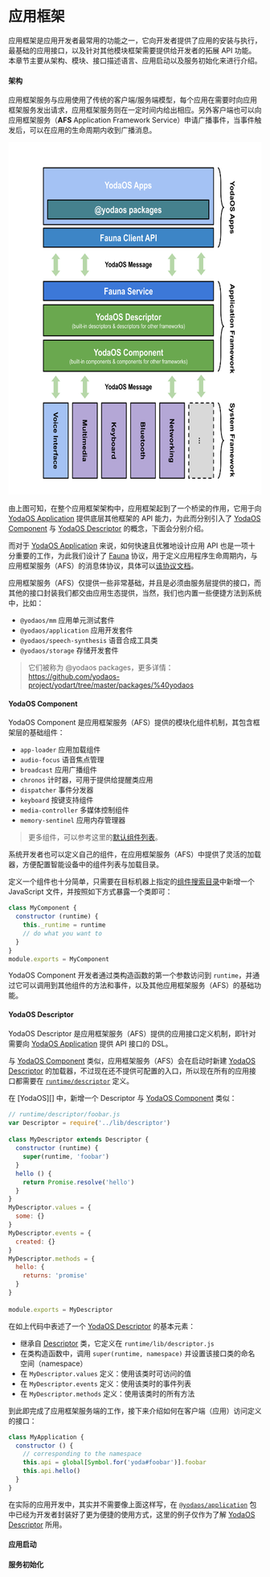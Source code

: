 # 应用框架

应用框架是应用开发者最常用的功能之一，它向开发者提供了应用的安装与执行，最基础的应用接口，以及针对其他模块框架需要提供给开发者的拓展 API 功能。本章节主要从架构、模块、接口描述语言、应用启动以及服务初始化来进行介绍。

#### 架构

应用框架服务与应用使用了传统的客户端/服务端模型，每个应用在需要时向应用框架服务发出请求，应用框架服务则在一定时间内给出相应。另外客户端也可以向应用框架服务（**AFS** Application Framework Service）申请广播事件，当事件触发后，可以在应用的生命周期内收到广播消息。

<p align="center">
  <img alt="Application Framework" src="../../..//asset/application-framework.svg" height="700" />
</p>

由上图可知，在整个应用框架架构中，应用框架起到了一个桥梁的作用，它用于向 [YodaOS Application][] 提供底层其他框架的 API 能力，为此而分别引入了 [YodaOS Component][] 与 [YodaOS Descriptor][] 的概念，下面会分别介绍。

而对于 [YodaOS Application][] 来说，如何快速且优雅地设计应用 API 也是一项十分重要的工作，为此我们设计了 [Fauna][] 协议，用于定义应用程序生命周期内，与应用框架服务（AFS）的消息体协议，具体可以[该协议文档](https://github.com/yodaos-project/yodart/blob/master/docs/protocol-fauna.md)。

应用框架服务（AFS）仅提供一些非常基础，并且是必须由服务层提供的接口，而其他的接口封装我们都交由应用生态提供，当然，我们也内置一些便捷方法到系统中，比如：

- `@yodaos/mm` 应用单元测试套件
- `@yodaos/application` 应用开发套件
- `@yodaos/speech-synthesis` 语音合成工具类
- `@yodaos/storage` 存储开发套件

> 它们被称为 @yodaos packages，更多详情：https://github.com/yodaos-project/yodart/tree/master/packages/%40yodaos

#### YodaOS Component

YodaOS Component 是应用框架服务（AFS）提供的模块化组件机制，其包含框架层的基础组件：

- `app-loader` 应用加载组件
- `audio-focus` 语音焦点管理
- `broadcast` 应用广播组件
- `chronos` 计时器，可用于提供给提醒类应用
- `dispatcher` 事件分发器
- `keyboard` 按键支持组件
- `media-controller` 多媒体控制组件
- `memory-sentinel` 应用内存管理器

> 更多组件，可以参考这里的[默认组件列表](https://github.com/yodaos-project/yodart/tree/master/runtime/component)。

系统开发者也可以定义自己的组件，在应用框架服务（AFS）中提供了灵活的加载器，方便配置智能设备中的组件列表与加载目录。

定义一个组件也十分简单，只需要在目标机器上指定的[组件搜索目录](https://github.com/yodaos-project/yodart/blob/master/etc/yoda/component-config.json)中新增一个 JavaScript 文件，并按照如下方式暴露一个类即可：

```js
class MyComponent {
  constructor (runtime) {
    this._runtime = runtime
    // do what you want to
  }
}
module.exports = MyComponent
```

YodaOS Component 开发者通过类构造函数的第一个参数访问到 `runtime`，并通过它可以调用到其他组件的方法和事件，以及其他应用框架服务（AFS）的基础功能。

#### YodaOS Descriptor

YodaOS Descriptor 是应用框架服务（AFS）提供的应用接口定义机制，即针对需要向 [YodaOS Application][] 提供 API 接口的 DSL。

与 [YodaOS Component][] 类似，应用框架服务（AFS）会在启动时新建 [YodaOS Descriptor][] 的加载器，不过现在还不提供可配置的入口，所以现在所有的应用接口都需要在 [`runtime/descriptor`](https://github.com/yodaos-project/yodart/tree/master/runtime/descriptor) 定义。

在 [YodaOS][] 中，新增一个 Descriptor 与 [YodaOS Component][] 类似：

```js
// runtime/descriptor/foobar.js
var Descriptor = require('../lib/descriptor')

class MyDescriptor extends Descriptor {
  constructor (runtime) {
    super(runtime, 'foobar')
  }
  hello () {
    return Promise.resolve('hello')
  }
}
MyDescriptor.values = {
  some: {}
}
MyDescriptor.events = {
  created: {}
}
MyDescriptor.methods = {
  hello: {
    returns: 'promise'
  }
}

module.exports = MyDescriptor
```

在如上代码中表述了一个 [YodaOS Descriptor][] 的基本元素：

- 继承自 [Descriptor](https://github.com/yodaos-project/yodart/tree/master/runtime/lib/descriptor.js) 类，它定义在 `runtime/lib/descriptor.js`
- 在类构造函数中，调用 `super(runtime, namespace)` 并设置该接口类的命名空间（namespace）
- 在 `MyDescriptor.values` 定义：使用该类时可访问的值
- 在 `MyDescriptor.events` 定义：使用该类时的事件列表
- 在 `MyDescriptor.methods` 定义：使用该类时的所有方法

到此即完成了应用框架服务端的工作，接下来介绍如何在客户端（应用）访问定义的接口：

```js
class MyApplication {
  constructor () {
    // corresponding to the namespace
    this.api = global[Symbol.for('yoda#foobar')].foobar
    this.api.hello()
  }
}
```

在实际的应用开发中，其实并不需要像上面这样写，在 [`@yodaos/application`](https://github.com/yodaos-project/yodart/tree/master/packages/%40yodaos/application) 包中已经为开发者封装好了更为便捷的使用方式，这里的例子仅作为了解 [YodaOS Descriptor][] 所用。

#### 应用启动

<!-- TODO -->

#### 服务初始化

<!-- TODO -->

[YodaOS Application]: /yodaos-source/02-glossary.md#yodaos-application
[YodaOS Component]: /yodaos-source/02-glossary.md#yodaos-component
[YodaOS Descriptor]: /yodaos-source/02-glossary.md#yodaos-descriptor
[Fauna]: /yodaos-source/02-glossary.md#protocol-fauna
